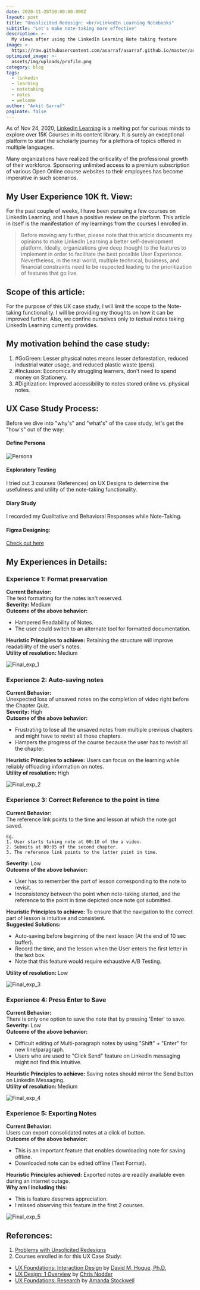 ```yaml
---
date: 2020-11-28T10:00:00.000Z
layout: post
title: "Unsolicited Redesign: <br/>LinkedIn Learning Notebooks"
subtitle: "Let's make note-taking more effective"
description: >-
  My views after using the LinkedIn Learning Note taking feature
image: >-
  https://raw.githubusercontent.com/asarraf/asarraf.github.io/master/assets/img/uploads/20201128/theme_photo.png
optimized_image: >-
  assets/img/uploads/profile.png
category: blog
tags:
  - linkedin
  - learning
  - notetaking
  - notes
  - welcome
author: "Ankit Sarraf"
paginate: false
---
```

As of Nov 24, 2020, <a href="https://www.linkedin.com/learning/">LinkedIn Learning</a> is a melting pot for curious minds to explore over 15K Courses in its content library. It is surely an exceptional platform to start the scholarly journey for a plethora of topics offered in multiple languages.

Many organizations have realized the criticality of the professional growth of their workforce. Sponsoring unlimited access to a premium subscription of various Open Online course websites to their employees has become imperative in such scenarios.

## My User Experience 10K ft. View:
For the past couple of weeks, I have been pursuing a few courses on LinkedIn Learning, and I have a positive review on the platform. This article in itself is the manifestation of my learnings from the courses I enrolled in.

> Before moving any further, please note that this article documents my opinions to make LinkedIn Learning a better self-development platform. Ideally, organizations give deep thought to the features to implement in order to facilitate the best possible User Experience. Nevertheless, in the real world, multiple technical, business, and financial constraints need to be respected leading to the prioritization of features that go live.

## Scope of this article:
For the purpose of this UX case study, I will limit the scope to the Note-taking functionality.
I will be providing my thoughts on how it can be improved further.
Also, we confine ourselves only to textual notes taking LinkedIn Learning currently provides.
## My motivation behind the case study:
1. #GoGreen: Lesser physical notes means lesser deforestation, reduced industrial water usage, and reduced plastic waste (pens).
2. #Inclusion: Economically struggling learners, don't need to spend money on Stationery.
3. #Digitization: Improved accessibility to notes stored online vs. physical notes.

## UX Case Study Process:
Before we dive into "why's" and "what's" of the case study, let's get the "how's" out of the way:

#### Define Persona
![Persona](https://raw.githubusercontent.com/asarraf/asarraf.github.io/master/assets/img/uploads/20201128/persona.png)

#### Exploratory Testing
I tried out 3 courses (References) on UX Designs to determine the usefulness and utility of the note-taking functionality.
#### Diary Study
I recorded my Qualitative and Behavioral Responses while Note-Taking.
#### Figma Designing:
<a href="https://www.figma.com/file/qoAwkrOjUAIRxGBZzQNWUZ/Unsolicited-Redesign-LinkedIn-Learning-Notebooks">Check out here</a>

## My Experiences in Details:
### Experience 1: Format preservation
<strong>Current Behavior:</strong><br/>
The text formatting for the notes isn't reserved.<br/>
<strong>Severity:</strong> Medium<br/>
<strong>Outcome of the above behavior:</strong>
* Hampered Readability of Notes.
* The user could switch to an alternate tool for formatted documentation.

<strong>Heuristic Principles to achieve:</strong> Retaining the structure will improve readability of the user's notes.<br/>
<strong>Utility of resolution: </strong>Medium

![Final_exp_1](https://raw.githubusercontent.com/asarraf/asarraf.github.io/master/assets/img/uploads/20201128/final_screenshots/final_exp_1.png)

### Experience 2: Auto-saving notes
<strong>Current Behavior:</strong><br/>
Unexpected loss of unsaved notes on the completion of video right before the Chapter Quiz.<br/>
<strong>Severity:</strong> High<br/>
<strong>Outcome of the above behavior:</strong>
* Frustrating to lose all the unsaved notes from multiple previous chapters and might have to revisit all those chapters.
* Hampers the progress of the course because the user has to revisit all the chapter.

<strong>Heuristic Principles to achieve:</strong> Users can focus on the learning while reliably offloading information on notes.<br/>
<strong>Utility of resolution: </strong>High

![Final_exp_2](https://raw.githubusercontent.com/asarraf/asarraf.github.io/master/assets/img/uploads/20201128/final_screenshots/final_exp_2.png)

### Experience 3: Correct Reference to the point in time
<strong>Current Behavior:</strong><br/>
The reference link points to the time and lesson at which the note got saved.<br/>
```
Eg.
1. User starts taking note at 00:10 of the a video.
2. Submits at 00:05 of the second chapter.
3. The reference link points to the latter point in time.
```
<strong>Severity:</strong> Low<br/>
<strong>Outcome of the above behavior:</strong>
* User has to remember the part of lesson corresponding to the note to revisit.
* Inconsistency between the point when note-taking started, and the reference to the point in time depicted once note got submitted.

<strong>Heuristic Principles to achieve:</strong> To ensure that the navigation to the correct part of lesson is intuitive and consistent.<br/>
<strong>Suggested Solutions:</strong>
* Auto-saving before beginning of the next lesson (At the end of 10 sec buffer).
* Record the time, and the lesson when the User enters the first letter in the text box.
* Note that this feature would require exhaustive A/B Testing.

<strong>Utility of resolution: </strong>Low

![Final_exp_3](https://raw.githubusercontent.com/asarraf/asarraf.github.io/master/assets/img/uploads/20201128/final_screenshots/final_exp_3.png)

### Experience 4: Press Enter to Save
<strong>Current Behavior:</strong><br/>
There is only one option to save the note that by pressing 'Enter' to save.<br />
<strong>Severity:</strong> Low<br/>
<strong>Outcome of the above behavior:</strong>
* Difficult editing of Multi-paragraph notes by using "Shift" + "Enter" for new line/paragraph.
* Users who are used to "Click Send" feature on LinkedIn messaging might not find this intuitive.

<strong>Heuristic Principles to achieve:</strong> Saving notes should mirror the Send button on LinkedIn Messaging.<br/>
<strong>Utility of resolution: </strong>Medium

![Final_exp_4](https://raw.githubusercontent.com/asarraf/asarraf.github.io/master/assets/img/uploads/20201128/final_screenshots/final_exp_4.png)

### Experience 5: Exporting Notes
<strong>Current Behavior:</strong><br/>
Users can export consolidated notes at a click of button.<br />
<strong>Outcome of the above behavior:</strong>
* This is an important feature that enables downloading note for saving offline.
* Downloaded note can be edited offline (Text Format).

<strong>Heuristic Principles achieved:</strong> Exported notes are readily available even during an internet outage.<br/>
<strong>Why am I including this:</strong><br/>
* This is feature deserves appreciation.
* I missed observing this feature in the first 2 courses.

![Final_exp_5](https://raw.githubusercontent.com/asarraf/asarraf.github.io/master/assets/img/uploads/20201128/final_screenshots/final_exp_5.png)

## References:
1. <a href="https://medium.com/swlh/the-problem-with-unsolicited-redesigns-5c6d230354ed">Problems with Unsolicited Redesigns</a>
2. Courses enrolled in for this UX Case Study:
* <a href="https://www.linkedin.com/learning/ux-foundations-interaction-design/welcome">UX Foundations: Interaction Design</a> by <a href="https://www.linkedin.com/in/dhogue">David M. Hogue, Ph.D.</a>
* <a href="https://www.linkedin.com/learning/ux-design-1-overview-2/welcome">UX Design: 1 Overview</a> by <a href="https://www.linkedin.com/in/chrisnodder">Chris Nodder</a>
* <a href="https://www.linkedin.com/learning/ux-foundations-research/welcome">UX Foundations: Research</a> by <a href="https://www.linkedin.com/in/amandastockwell">Amanda Stockwell</a>
